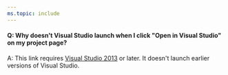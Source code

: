 ```yaml
---
ms.topic: include
---
```


#### Q:  Why doesn't Visual Studio launch when I click "Open in Visual Studio" on my project page?

A:	This link requires [Visual Studio 2013](https://visualstudio.microsoft.com/) 
or later. It doesn't launch earlier versions of Visual Studio.